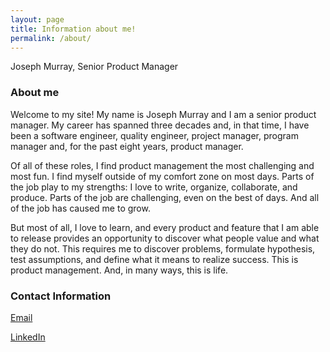 ```yaml
---
layout: page
title: Information about me!
permalink: /about/
---
```


Joseph Murray, Senior Product Manager

### About me

Welcome to my site!  My name is Joseph Murray and I am a senior product manager.  My career has spanned three decades and, in that time, I have been a software engineer, quality engineer, project manager, program manager and, for the past eight years, product manager.

Of all of these roles, I find product management the most challenging and most fun.  I find myself outside of my comfort zone on most days.  Parts of the job play to my strengths:  I love to write, organize, collaborate, and produce.  Parts of the job are challenging, even on the best of days.  And all of the job has caused me to grow.

But most of all, I love to learn, and every product and feature that I am able to release provides an opportunity to discover what people value and what they do not.  This requires me to discover problems, formulate hypothesis, test assumptions, and define what it means to realize success.  This is product management.  And, in many ways, this is life.

### Contact Information

<a href="mailto:{{ site.email | encode_email }}" title="Email">Email</a>

[LinkedIn]({{site.linkedin}})
